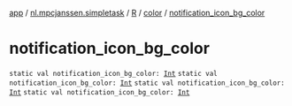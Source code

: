 [app](../../../index.md) / [nl.mpcjanssen.simpletask](../../index.md) / [R](../index.md) / [color](index.md) / [notification_icon_bg_color](.)

# notification_icon_bg_color

`static val notification_icon_bg_color: `[`Int`](https://kotlinlang.org/api/latest/jvm/stdlib/kotlin/-int/index.html)
`static val notification_icon_bg_color: `[`Int`](https://kotlinlang.org/api/latest/jvm/stdlib/kotlin/-int/index.html)
`static val notification_icon_bg_color: `[`Int`](https://kotlinlang.org/api/latest/jvm/stdlib/kotlin/-int/index.html)
`static val notification_icon_bg_color: `[`Int`](https://kotlinlang.org/api/latest/jvm/stdlib/kotlin/-int/index.html)